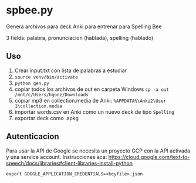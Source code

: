 # spbee.py

Genera archivos para deck Anki para entrenar para Spelling Bee

3 fields:
palabra, pronunciacion (hablada), spelling (hablado)

## Uso

1. Crear input.txt con lista de palabras a estudiar
2. `source venv/bin/activate`
3. `python gen.py`
4. copiar todos los archivos de out en carpeta Windows `cp -a out /mnt/c/Users/hgonz/Downloads`
5. copiar mp3 en collection.media de Anki: `%APPDATA%\Anki2\User 1\collection.media`
6. importar words.csv en Anki como un nuevo deck de tipo `Spelling`
7. exportar deck como .apkg

## Autenticacion

Para usar la API de Google se necesita un proyecto GCP con la API activada y una service account. Instrucciones aca: https://cloud.google.com/text-to-speech/docs/libraries#client-libraries-install-python

```
export GOOGLE_APPLICATION_CREDENTIALS=<keyfile>.json
```